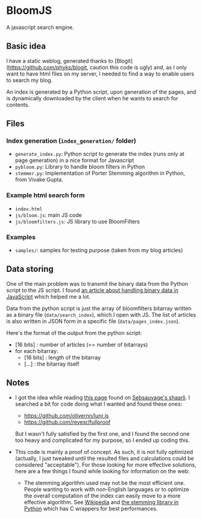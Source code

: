 BloomJS
====

A javascript search engine.

## Basic idea
I have a static weblog, generated thanks to [Blogit](https://github.com/phyks/blogit, caution this code is ugly) and, as I only want to have html files on my server, I needed to find a way to enable users to search my blog.

An index is generated by a Python script, upon generation of the pages, and is dynamically downloaded by the client when he wants to search for contents.

## Files

### Index generation (`index_generation/` folder)

* `generate_index.py`: Python script to generate the index (runs only at page generation) in a nice format for Javascript
* `pybloom.py`: Library to handle bloom filters in Python
* `stemmer.py`: Implementation of Porter Stemming algorithm in Python, from Vivake Gupta.

### Example html search form

* `index.html`
* `js/bloom.js`: main JS code
* `js/bloomfilters.js`: JS library to use BloomFilters

### Examples

* `samples/`: samples for testing purpose (taken from my blog articles)

## Data storing

One of the main problem was to transmit the binary data from the Python script to the JS script. I found [an article about handling binary data in JavaScript](https://developer.mozilla.org/en-US/docs/Web/API/XMLHttpRequest/Sending_and_Receiving_Binary_Data) which helped me a lot.

Data from the python script is just the array of bloomfilters bitarray written as a binary file (`data/search_index`), which I open with JS. The list of articles is also written in JSON form in a specific file (`data/pages_index.json`).

Here's the format of the output from the python script:

* [16 bits] : number of articles (== number of bitarrays)
* for each bitarray:
    * [16 bits] : length of the bitarray
    * […] : the bitarray itself

## Notes
* I got the idea while reading [this page](http://www.stavros.io/posts/bloom-filter-search-engine/?print) found on [Sebsauvage's shaarli](http://sebsauvage.net/links/). I searched a bit for code doing what I wanted and found these ones:

    * https://github.com/olivernn/lunr.js
    * https://github.com/reyesr/fullproof

    But I wasn't fully satisfied by the first one, and I found the second one too heavy and complicated for my purpose, so I ended up coding this.

* This code is mainly a proof of concept. As such, it is not fully optimized (actually, I just tweaked until the resulted files and calculations could be considered "acceptable"). For those looking for more effective solutions, here are a few things I found while looking for information on the web:

    * The stemming algorithm used may not be the most efficient one. People wanting to work with non-English languages or to optimize the overall computation of the index can easily move to a more effective algorithm. See [Wikipedia](http://en.wikipedia.org/wiki/Stemming) and [the stemming library in Python](https://pypi.python.org/pypi/stemming/1.0) which has C wrappers for best performances.
